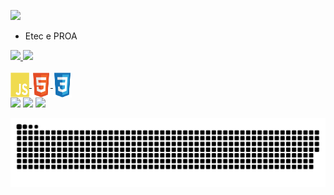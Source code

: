 ![](https://user-images.githubusercontent.com/60361387/116454418-5902fb00-a836-11eb-87fa-168ed5e05758.png)
- Etec e PROA

<div>
  <a href = "https://github.com/Alyson02">
  <img height="180em" src="https://github-readme-stats.vercel.app/api?username=Alyson02&show_icons=true&theme=gruvbox&include_all_commits=true&count_private=true">
  <img height="180em" src="https://github-readme-stats.vercel.app/api/top-langs/?username=Alyson02&layout=compact&theme=gruvbox">
    </div>
  
  <div style="display: inline_block"><br>
    <img align="center" alt="Alyson-JS" height="40" width="30" src= "https://raw.githubusercontent.com/devicons/devicon/master/icons/javascript/javascript-plain.svg">
    <img align="center" alt="Alyson-HTML" height="40" width="30" src="https://raw.githubusercontent.com/devicons/devicon/master/icons/html5/html5-original.svg">
    <img align="center" alt="Alyson-CSS" height="40" width="30" src="https://raw.githubusercontent.com/devicons/devicon/master/icons/css3/css3-original.svg">
  </div>
  
  
  <div>
    <a href="https://www.linkedin.com/in/alyson-subrim/"  target="_blank"><img src="https://img.shields.io/badge/-LinkedIn-%230077B5?style=for-the-badge&logo=linkedin&logoColor=white" target="_blank"></a>
    <a href="alyson.subrim2002@gmail.com" target="_blank"><img src="https://img.shields.io/badge/Microsoft_Outlook-0078D4?style=for-the-badge&logo=microsoft-outlook&logoColor=white" target="_blank"></a>
    <a href="https://github.com/Alyson02" target="_blank"><img src="https://img.shields.io/badge/GitHub-100000?style=for-the-badge&logo=github&logoColor=white" target="_blank"></a>
  
![Snake animation](https://github.com/Alyson02/Alyson02/blob/output/github-contribution-grid-snake.svg)
    
</div>
